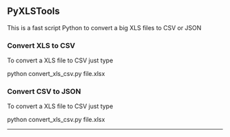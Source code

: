 ## PyXLSTools
This is a fast script Python to convert a big XLS files to CSV or JSON

### Convert XLS to CSV
To convert a XLS file to CSV just type

python convert_xls_csv.py file.xlsx

### Convert CSV to JSON
To convert a XLS file to CSV just type

python convert_xls_csv.py file.xlsx

---



